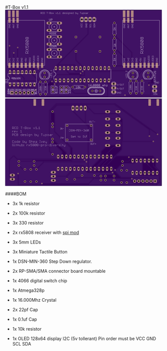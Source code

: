#T-Box v1.1
![alt text](img/v1.1/t-box%20v1.1%20r1%20front.png)
![alt text](img/v1.1/t-box%20v1.1%20r1%20back.png)

####BOM
- 3x 1k resistor
- 2x 100k resistor
- 3x 330 resistor
- 2x rx5808 receiver with [spi mod](rx5808-spi-mod.md)
- 3x 5mm LEDs
- 3x Miniature Tactile Button
- 1x DSN-MIN-360 Step Down regulator.
- 2x RP-SMA/SMA connector board mountable
- 1x 4066 digital switch chip
- 1x Atmega328p
- 1x 16.000Mhz Crystal
- 2x 22pf Cap
- 1x 0.1uf Cap
- 1x 10k resistor

- 1x OLED 128x64 display I2C (5v tollerant) Pin order must be VCC GND SCL SDA
